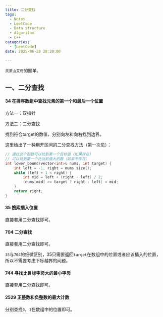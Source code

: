 ```yaml
---
title: 二分查找
tags: 
  - Notes
  - LeetCode
  - Data structure
  - Algorithm
  - C++
categories: 
  - [LeetCode]
date: 2025-06-20 20:20:00

---
```


`灵茶山艾府`的题单。

<!-- more -->

## 一、二分查找

#### 34 在排序数组中查找元素的第一个和最后一个位置

方法一：双指针

方法二：二分查找

找到符合target的数值，分别向左和向右找到边界。

这里给出了一种用开区间的二分查找方法（第一次见）：

```c++
// 通过这个函数可以找到第一个目标值（如果存在）
// 可以找到第一个比当前值大的数（如果不存在）
int lower_bound(vector<int>& nums, int target) {
    int left = -1, right = nums.size();
    while (left + 1 < right) {
        int mid = left + (right - left) / 2;
        (nums[mid] >= target ? right : left) = mid;
    }
    return right;
}
```

#### 35 搜索插入位置

直接套用二分查找即可。

#### 704 二分查找

直接套用二分查找即可。

`35`与`704`的细微区别，35只需要返回`target`在数组中的位置或者应该插入的位置，所以不需要考虑下标越界的问题。

#### 744 寻找比目标字母大的最小字母

直接套用二分查找即可。

#### 2529 正整数和负整数的最大计数

分别查找`0`，`1`在数组中的位置即可。
